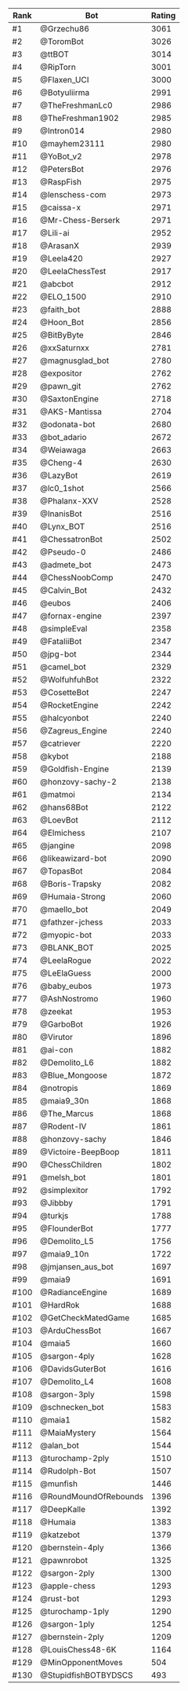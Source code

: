 Rank|Bot|Rating
---|---|---
#1|@Grzechu86|3061
#2|@ToromBot|3026
#3|@ttBOT|3014
#4|@RipTorn|3001
#5|@Flaxen_UCI|3000
#6|@Botyuliirma|2991
#7|@TheFreshmanLc0|2986
#8|@TheFreshman1902|2985
#9|@Intron014|2980
#10|@mayhem23111|2980
#11|@YoBot_v2|2978
#12|@PetersBot|2976
#13|@RaspFish|2975
#14|@lenschess-com|2973
#15|@caissa-x|2971
#16|@Mr-Chess-Berserk|2971
#17|@Lili-ai|2952
#18|@ArasanX|2939
#19|@Leela420|2927
#20|@LeelaChessTest|2917
#21|@abcbot|2912
#22|@ELO_1500|2910
#23|@faith_bot|2888
#24|@Hoon_Bot|2856
#25|@BitByByte|2846
#26|@xxSaturnxx|2781
#27|@magnusglad_bot|2780
#28|@expositor|2762
#29|@pawn_git|2762
#30|@SaxtonEngine|2718
#31|@AKS-Mantissa|2704
#32|@odonata-bot|2680
#33|@bot_adario|2672
#34|@Weiawaga|2663
#35|@Cheng-4|2630
#36|@LazyBot|2619
#37|@lc0_1shot|2566
#38|@Phalanx-XXV|2528
#39|@InanisBot|2516
#40|@Lynx_BOT|2516
#41|@ChessatronBot|2502
#42|@Pseudo-0|2486
#43|@admete_bot|2473
#44|@ChessNoobComp|2470
#45|@Calvin_Bot|2432
#46|@eubos|2406
#47|@fornax-engine|2397
#48|@simpleEval|2358
#49|@FataliiBot|2347
#50|@jpg-bot|2344
#51|@camel_bot|2329
#52|@WolfuhfuhBot|2322
#53|@CosetteBot|2247
#54|@RocketEngine|2242
#55|@halcyonbot|2240
#56|@Zagreus_Engine|2240
#57|@catriever|2220
#58|@kybot|2188
#59|@Goldfish-Engine|2139
#60|@honzovy-sachy-2|2138
#61|@matmoi|2134
#62|@hans68Bot|2122
#63|@LoevBot|2112
#64|@Elmichess|2107
#65|@jangine|2098
#66|@likeawizard-bot|2090
#67|@TopasBot|2084
#68|@Boris-Trapsky|2082
#69|@Humaia-Strong|2060
#70|@maello_bot|2049
#71|@fathzer-jchess|2033
#72|@myopic-bot|2033
#73|@BLANK_BOT|2025
#74|@LeelaRogue|2022
#75|@LeElaGuess|2000
#76|@baby_eubos|1973
#77|@AshNostromo|1960
#78|@zeekat|1953
#79|@GarboBot|1926
#80|@Virutor|1896
#81|@ai-con|1882
#82|@Demolito_L6|1882
#83|@Blue_Mongoose|1872
#84|@notropis|1869
#85|@maia9_30n|1868
#86|@The_Marcus|1868
#87|@Rodent-IV|1861
#88|@honzovy-sachy|1846
#89|@Victoire-BeepBoop|1811
#90|@ChessChildren|1802
#91|@melsh_bot|1801
#92|@simplexitor|1792
#93|@Jibbby|1791
#94|@turkjs|1788
#95|@FlounderBot|1777
#96|@Demolito_L5|1756
#97|@maia9_10n|1722
#98|@jmjansen_aus_bot|1697
#99|@maia9|1691
#100|@RadianceEngine|1689
#101|@HardRok|1688
#102|@GetCheckMatedGame|1685
#103|@ArduChessBot|1667
#104|@maia5|1660
#105|@sargon-4ply|1628
#106|@DavidsGuterBot|1616
#107|@Demolito_L4|1608
#108|@sargon-3ply|1598
#109|@schnecken_bot|1583
#110|@maia1|1582
#111|@MaiaMystery|1564
#112|@alan_bot|1544
#113|@turochamp-2ply|1510
#114|@Rudolph-Bot|1507
#115|@munfish|1446
#116|@RoundMoundOfRebounds|1396
#117|@DeepKalle|1392
#118|@Humaia|1383
#119|@katzebot|1379
#120|@bernstein-4ply|1366
#121|@pawnrobot|1325
#122|@sargon-2ply|1300
#123|@apple-chess|1293
#124|@rust-bot|1293
#125|@turochamp-1ply|1290
#126|@sargon-1ply|1254
#127|@bernstein-2ply|1209
#128|@LouisChess48-6K|1164
#129|@MinOpponentMoves|504
#130|@StupidfishBOTBYDSCS|493
